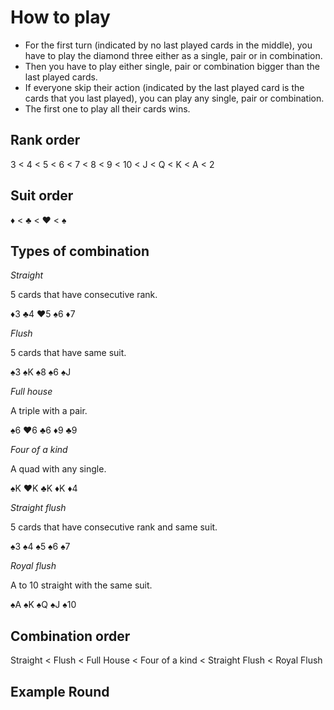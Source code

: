 # How to play

- For the first turn (indicated by no last played cards in the middle), you have to play the diamond three either as a single, pair or in combination.
- Then you have to play either single, pair or combination bigger than the last played cards.
- If everyone skip their action (indicated by the last played card is the cards that you last played), you can play any single, pair or combination.
- The first one to play all their cards wins.


## Rank order

3 < 4 < 5 < 6 < 7 < 8 < 9 < 10 < J < Q < K < A < 2

## Suit order

♦ < ♣ < ♥ < ♠

## Types of combination

*Straight*

5 cards that have consecutive rank.

♦3 ♣4 ♥5 ♠6 ♦7

*Flush*

5 cards that have same suit.

♠3 ♠K ♠8 ♠6 ♠J

*Full house*

A triple with a pair.

♠6 ♥6 ♣6 ♦9 ♣9

*Four of a kind*

A quad with any single.

♠K ♥K ♣K ♦K ♦4

*Straight flush*

5 cards that have consecutive rank and same suit.

♠3 ♠4 ♠5 ♠6 ♠7

*Royal flush*

A to 10 straight with the same suit.

♠A ♠K ♠Q ♠J ♠10

## Combination order

Straight < Flush < Full House < Four of a kind < Straight Flush < Royal Flush

## Example Round
